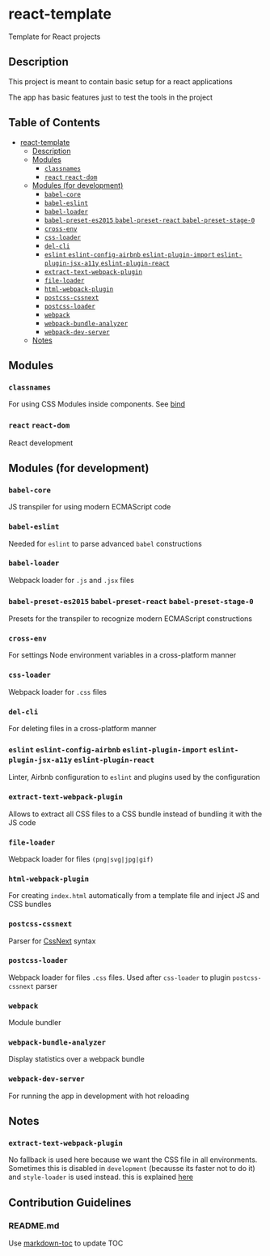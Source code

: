 # react-template
Template for React projects

## Description
This project is meant to contain basic setup for a react applications

The app has basic features just to test the tools in the project

## Table of Contents

- [react-template](#react-template)
  * [Description](#description)
  * [Modules](#modules)
    + [`classnames`](#classnames)
    + [`react` `react-dom`](#react-react-dom)
  * [Modules (for development)](#modules-for-development)
    + [`babel-core`](#babel-core)
    + [`babel-eslint`](#babel-eslint)
    + [`babel-loader`](#babel-loader)
    + [`babel-preset-es2015` `babel-preset-react` `babel-preset-stage-0`](#babel-preset-es2015-babel-preset-react-babel-preset-stage-0)
    + [`cross-env`](#cross-env)
    + [`css-loader`](#css-loader)
    + [`del-cli`](#del-cli)
    + [`eslint` `eslint-config-airbnb` `eslint-plugin-import` `eslint-plugin-jsx-a11y` `eslint-plugin-react`](#eslint-eslint-config-airbnb-eslint-plugin-import-eslint-plugin-jsx-a11y-eslint-plugin-react)
    + [`extract-text-webpack-plugin`](#extract-text-webpack-plugin)
    + [`file-loader`](#file-loader)
    + [`html-webpack-plugin`](#html-webpack-plugin)
    + [`postcss-cssnext`](#postcss-cssnext)
    + [`postcss-loader`](#postcss-loader)
    + [`webpack`](#webpack)
    + [`webpack-bundle-analyzer`](#webpack-bundle-analyzer)
    + [`webpack-dev-server`](#webpack-dev-server)
  * [Notes](#notes)

## Modules

### `classnames`
For using CSS Modules inside components. See [bind](https://www.npmjs.com/package/classnames#alternate-bind-version-for-css-modules-)

### `react` `react-dom`
React development

## Modules (for development)

### `babel-core`
JS transpiler for using modern ECMAScript code

### `babel-eslint`
Needed for `eslint` to parse advanced `babel` constructions

### `babel-loader`
Webpack loader for `.js` and `.jsx` files

### `babel-preset-es2015` `babel-preset-react` `babel-preset-stage-0`
Presets for the transpiler to recognize modern ECMAScript constructions

### `cross-env`
For settings Node environment variables in a cross-platform manner

### `css-loader`
Webpack loader for `.css` files

### `del-cli`
For deleting files in a cross-platform manner

### `eslint` `eslint-config-airbnb` `eslint-plugin-import` `eslint-plugin-jsx-a11y` `eslint-plugin-react`
Linter, Airbnb configuration to `eslint` and plugins used by the configuration

### `extract-text-webpack-plugin`
Allows to extract all CSS files to a CSS bundle instead of bundling it with the JS code

### `file-loader`
Webpack loader for files `(png|svg|jpg|gif)`

### `html-webpack-plugin`
For creating `index.html` automatically from a template file and inject JS and CSS bundles

### `postcss-cssnext`
Parser for [CssNext](http://cssnext.io/features/) syntax

### `postcss-loader`
Webpack loader for files `.css` files. Used after `css-loader` to plugin `postcss-cssnext` parser

### `webpack`
Module bundler

### `webpack-bundle-analyzer`
Display statistics over a webpack bundle

### `webpack-dev-server`
For running the app in development with hot reloading

## Notes

### `extract-text-webpack-plugin`
No fallback is used here because we want the CSS file in all environments. Sometimes this is disabled in `development` (becausse its faster not to do it) and `style-loader` is used instead. this is explained [here](https://stackoverflow.com/questions/43403603/why-is-style-loader-used-as-a-fallback-with-webpacks-extractsass-plugin)

## Contribution Guidelines

### README.md
Use [markdown-toc](https://github.com/jonschlinkert/markdown-toc#cli) to update TOC
